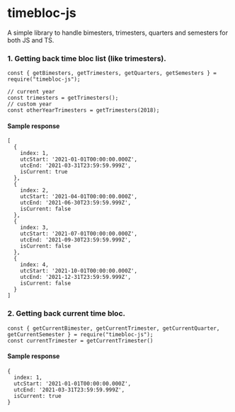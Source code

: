 # timebloc-js
A simple library to handle bimesters, trimesters, quarters and semesters for both JS and TS.

### 1. Getting back time bloc list (like trimesters).
```
const { getBimesters, getTrimesters, getQuarters, getSemesters } = require("timebloc-js");

// current year
const trimesters = getTrimesters(); 
// custom year
const otherYearTrimesters = getTrimesters(2018);
```

#### Sample response
```
[
  {
    index: 1,
    utcStart: '2021-01-01T00:00:00.000Z',
    utcEnd: '2021-03-31T23:59:59.999Z',
    isCurrent: true
  },
  {
    index: 2,
    utcStart: '2021-04-01T00:00:00.000Z',
    utcEnd: '2021-06-30T23:59:59.999Z',
    isCurrent: false
  },
  {
    index: 3,
    utcStart: '2021-07-01T00:00:00.000Z',
    utcEnd: '2021-09-30T23:59:59.999Z',
    isCurrent: false
  },
  {
    index: 4,
    utcStart: '2021-10-01T00:00:00.000Z',
    utcEnd: '2021-12-31T23:59:59.999Z',
    isCurrent: false
  }
]
```

### 2. Getting back current time bloc.
```
const { getCurrentBimester, getCurrentTrimester, getCurrentQuarter, getCurrentSemester } = require("timebloc-js");
const currentTrimester = getCurrentTrimester()
```

#### Sample response
```
{
  index: 1,
  utcStart: '2021-01-01T00:00:00.000Z',
  utcEnd: '2021-03-31T23:59:59.999Z',
  isCurrent: true
}
```
